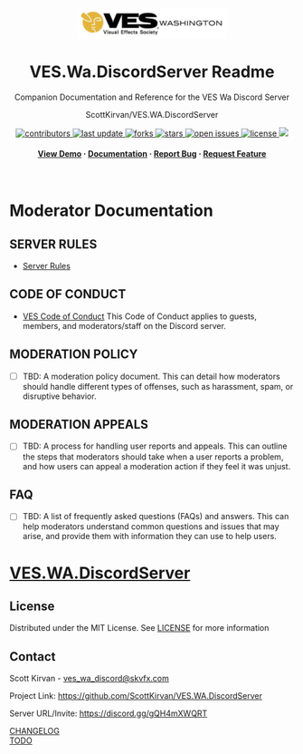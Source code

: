 <!--
Hey, thanks for using the awesome-readme-template template.  
If you have any enhancements, then fork this project and create a pull request 
or just open an issue with the label "enhancement".

Don't forget to give this project a star for additional support ;)
Maybe you can mention me or this repo in the acknowledgements too
-->
<div align="center">

  <img src="assets/266x51_ves_wa_logotype.png" alt="logo" width="266" height="auto" />
  <h1>VES.Wa.DiscordServer Readme</h1>
  
  <p>
	Companion Documentation and Reference  for the VES Wa Discord Server
  </p>
  
  
ScottKirvan/VES.WA.DiscordServer
<!-- Badges -->
<p>
  <a href="https://github.com/ScottKirvan/ScooterGitTemplate/graphs/contributors">
    <img src="https://img.shields.io/github/contributors/ScottKirvan/ScooterGitTemplate" alt="contributors" />
  </a>
  <a href="">
    <img src="https://img.shields.io/github/last-commit/ScottKirvan/ScooterGitTemplate" alt="last update" />
  </a>
  <a href="https://github.com/ScottKirvan/ScooterGitTemplate/network/members">
    <img src="https://img.shields.io/github/forks/ScottKirvan/ScooterGitTemplate" alt="forks" />
  </a>
  <a href="https://github.com/ScottKirvan/ScooterGitTemplate/stargazers">
    <img src="https://img.shields.io/github/stars/ScottKirvan/ScooterGitTemplate" alt="stars" />
  </a>
  <a href="https://github.com/ScottKirvan/ScooterGitTemplate/issues/">
    <img src="https://img.shields.io/github/issues/ScottKirvan/ScooterGitTemplate" alt="open issues" />
  </a>
  <a href="https://github.com/ScottKirvan/ScooterGitTemplate/blob/master/LICENSE">
    <img src="https://img.shields.io/github/license/ScottKirvan/ScooterGitTemplate.svg" alt="license" />
  </a>
  <a href="https://discord.gg/gQH4mXWQRT">
    <!--<img src="https://img.shields.io/discord/704680098577514527?style=flat-square&label=%F0%9F%92%AC%20discord&color=00ACD7">-->
    <img src="https://img.shields.io/discord/1052011377415438346?style=flat-square&label=discord&color=00ACD7">
  </a>
</p>
   
<h4>
    <a href="https://github.com/ScottKirvan/ScooterGitTemplate/">View Demo</a>
  <span> · </span>
    <a href="https://github.com/ScottKirvan/ScooterGitTemplate">Documentation</a>
  <span> · </span>
    <a href="https://github.com/ScottKirvan/ScooterGitTemplate/issues/">Report Bug</a>
  <span> · </span>
    <a href="https://github.com/ScottKirvan/ScooterGitTemplate/issues/">Request Feature</a>
  </h4>
</div>

<br />


# Moderator Documentation
## SERVER RULES
-   [Server Rules](Server%20Rules.md)

## CODE OF CONDUCT
-  [VES Code of Conduct](https://www.vesglobal.org/visual-effects-society-code-of-conduct/ "VES Code of Conduct")
This Code of Conduct applies to guests, members, and moderators/staff on the Discord server.

## MODERATION POLICY
- [ ] TBD:  A moderation policy document. This can detail how moderators should handle different types of offenses, such as harassment, spam, or disruptive behavior.

## MODERATION APPEALS
- [ ] TBD:  A process for handling user reports and appeals. This can outline the steps that moderators should take when a user reports a problem, and how users can appeal a moderation action if they feel it was unjust.

## FAQ
- [ ] TBD:  A list of frequently asked questions (FAQs) and answers. This can help moderators understand common questions and issues that may arise, and provide them with information they can use to help users.

# [VES.WA.DiscordServer](https://github.com/ScottKirvan/VES.WA.DiscordServer)



## License

Distributed under the MIT License.  See [LICENSE](LICENSE.md) for more information

## Contact

Scott Kirvan - ves_wa_discord@skvfx.com

Project Link: https://github.com/ScottKirvan/VES.WA.DiscordServer

Server URL/Invite:  https://discord.gg/gQH4mXWQRT

[CHANGELOG](notes/CHANGELOG.md)  
[TODO](notes/TODO.md)
